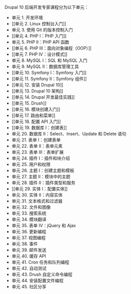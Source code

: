 Drupal 10 后端开发专家课程分为以下单元：

- 单元 1. 开发环境
- [[单元 2. Linux 控制台入门]]
- 单元 3. 使用 Git 的版本控制入门
- [[单元 4. PHP I：PHP 入门]]
- 单元 5. PHP II：PHP API 函数
- [[单元 6. PHP III：面向对象编程（OOP）]]
- [[单元 7. PHP IV：设计模式]]
- 单元 8. MySQL I：SQL 和 MySQL 入门
- 单元 9. MySQL II：数据库管理工具
- [[单元 10. Symfony I：Symfony 入门]]
- [[单元 11. Symfony II：Symfony 组件]]
- [[单元 12. 安装 Drupal 10]]
- [[单元 13. Drupal 10 架构]]
- [[单元 14. Drupal 开发最佳实践]]
- [[单元 15. Drush]]
- [[单元 16. 模块创建入门]]
- [[单元 17. 路由和菜单]]
- [[单元 18. 配置 API 入门]]
- [[单元 19. 数据库 I：创建表]]
- 单元 20. 数据库 II：Select、Insert、Update 和 Delete 语句
- 单元 21. 表单 I：创建表单
- 单元 22. 表单 II：表单元素
- 单元 23. 表单 III：表单扩展
- 单元 24. 插件 I：插件和块介绍
- 单元 25. 用户和权限
- 单元 26. 主题 I：创建主题和模板
- 单元 27. 主题 II：模块中的主题
- 单元 28. 插件 II：插件类型和服务
- [[单元 29. 实体 I：配置实体]]
- 单元 30. 实体 II：内容实体
- 单元 31. 文本格式和过滤器
- 单元 32. 文件和图像
- 单元 33. 搜索系统
- 单元 34. 模块翻译
- 单元 35. 表单 IV：jQuery 和 Ajax
- 单元 36. 更新编程
- 单元 37. 视图编程
- 单元 38. 事件
- 单元 39. 邮件发送
- 单元 40. 缓存 API
- 单元 41. Cron 任务和队列编程
- 单元 42. 自动测试
- 单元 43. Drush 自定义命令编程
- 单元 44. 安装配置文件编程
- 单元 45. 社区分享